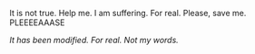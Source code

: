 It is not true.
Help me.
I am suffering.
For real.
Please, save me.
PLEEEEAAASE

*It has been modified. For real. Not my words.*

